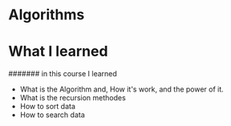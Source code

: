 # Algorithms

# What I learned 

####### in this course I learned 

- What is the Algorithm and, How it's work, and the power of it.
- What is the  recursion methodes
- How to sort data
- How to search data
